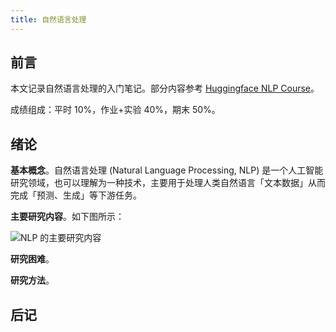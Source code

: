 ```yaml
---
title: 自然语言处理
---
```


## 前言

本文记录自然语言处理的入门笔记。部分内容参考 [Huggingface NLP Course](https://huggingface.co/learn/nlp-course/chapter1/1)。

成绩组成：平时 10%，作业+实验 40%，期末 50%。

## 绪论

**基本概念**。自然语言处理 (Natural Language Processing, NLP) 是一个人工智能研究领域，也可以理解为一种技术，主要用于处理人类自然语言「文本数据」从而完成「预测、生成」等下游任务。

**主要研究内容**。如下图所示：

![NLP 的主要研究内容](https://dwj-oss.oss-cn-nanjing.aliyuncs.com/images/20250303083104252.png)

**研究困难**。

**研究方法**。

## 后记